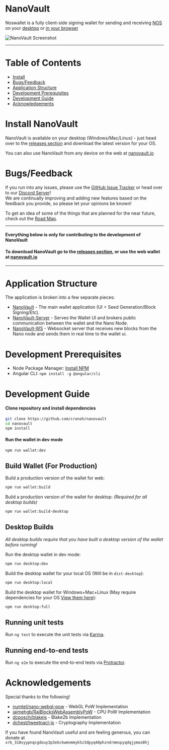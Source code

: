# NanoVault

Noswallet is a fully client-side signing wallet for sending and receiving [NOS](https://github.com/nanocurrency/raiblocks) 
on your [desktop](https://github.com/cronoh/nanovault/releases) or [in your browser](https://nanovault.io)

![NanoVault Screenshot](https://s3-us-west-2.amazonaws.com/nanovault.io/NanoVault-Preview.png)
___

# Table of Contents
* [Install](#install-nanovault)
* [Bugs/Feedback](#bugsfeedback)
* [Application Structure](#application-structure)
* [Development Prerequisites](#development-prerequisites)
* [Development Guide](#development-guide)
* [Acknowledgements](#acknowledgements)


# Install NanoVault
NanoVault is available on your desktop (Windows/Mac/Linux) - just head over to the [releases section](https://github.com/cronoh/nanovault/releases) and download the latest version for your OS.

You can also use NanoVault from any device on the web at [nanovault.io](https://nanovault.io)


# Bugs/Feedback
If you run into any issues, please use the [GitHub Issue Tracker](https://github.com/cronoh/nanovault/issues) or head over to our [Discord Server](https://discord.gg/kCeAuJM)!  
We are continually improving and adding new features based on the feedback you provide, so please let your opinions be known!

To get an idea of some of the things that are planned for the near future, check out the [Road Map](https://github.com/cronoh/nanovault/wiki/Road-Map).

___

#### Everything below is only for contributing to the development of NanoVault
#### To download NanoVault go to the [releases section](https://github.com/cronoh/nanovault/releases), or use the web wallet at [nanovault.io](https://nanovault.io)

___

# Application Structure

The application is broken into a few separate pieces:

- [NanoVault](https://github.com/cronoh/nanovault) - The main wallet application (UI + Seed Generation/Block Signing/Etc).
- [NanoVault-Server](https://github.com/cronoh/nanovault-server) - Serves the Wallet UI and brokers public communication between the wallet and the Nano Node.
- [NanoVault-WS](https://github.com/cronoh/nanovault-ws) - Websocket server that receives new blocks from the Nano node and sends them in real time to the wallet ui.


# Development Prerequisites
- Node Package Manager: [Install NPM](https://www.npmjs.com/get-npm)
- Angular CLI: `npm install -g @angular/cli`


# Development Guide
#### Clone repository and install dependencies
```bash
git clone https://github.com/cronoh/nanovault
cd nanovault
npm install
```

#### Run the wallet in dev mode
```bash
npm run wallet:dev
```

## Build Wallet (For Production)
Build a production version of the wallet for web:
```bash
npm run wallet:build
```

Build a production version of the wallet for desktop: *(Required for all desktop builds)*
```bash
npm run wallet:build-desktop
```

## Desktop Builds

*All desktop builds require that you have built a desktop version of the wallet before running!*

Run the desktop wallet in dev mode:
```bash
npm run desktop:dev
```

Build the desktop wallet for your local OS (Will be in `dist-desktop`):
```bash
npm run desktop:local
```

Build the desktop wallet for Windows+Mac+Linux (May require dependencies for your OS [View them here](https://www.electron.build/multi-platform-build)):
```bash
npm run desktop:full
```

## Running unit tests

Run `ng test` to execute the unit tests via [Karma](https://karma-runner.github.io).

## Running end-to-end tests

Run `ng e2e` to execute the end-to-end tests via [Protractor](http://www.protractortest.org/).

# Acknowledgements
Special thanks to the following!
- [numtel/nano-webgl-pow](https://github.com/numtel/nano-webgl-pow) - WebGL PoW Implementation
- [jaimehgb/RaiBlocksWebAssemblyPoW](https://github.com/jaimehgb/RaiBlocksWebAssemblyPoW) - CPU PoW Implementation
- [dcposch/blakejs](https://github.com/dcposch/blakejs) - Blake2b Implementation
- [dchest/tweetnacl-js](https://github.com/dchest/tweetnacl-js) - Cryptography Implementation

If you have found NanoVault useful and are feeling generous, you can donate at `xrb_318syypnqcgdouy3p3ekckwmnmmyk5z3dpyq48phzndrmmspyqdqjymoo8hj`
